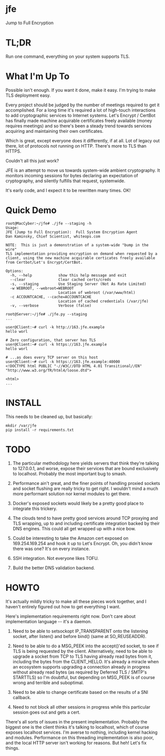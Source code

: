 # jfe
Jump to Full Encryption

# TL;DR

Run one command, everything on your system supports TLS.

# What I'm Up To
Possible isn't enough.  If you want it done, make it easy.  I'm trying to make TLS deployment easy.

Every project should be judged by the number of meetings required to get it accomplished.  For a long
time it's required a lot of high-touch interactions to add cryptographic services to Internet systems.
Let's Encrypt / CertBot has finally made machine acquirable certificates freely available (money
requires meetings) and so there's been a steady trend towards services acquiring and maintaining
their own certificates.

Which is great, except everyone does it differently, if at all.  Lot of legacy out there, lot of
protocols not running on HTTP.  There's more to TLS than HTTPS.

Couldn't all this just work?

JFE is an attempt to move us towards system-wide ambient cryptography.  It monitors incoming sessions
for bytes declaring an expectation of cryptography, and silently fulfills that request, systemwide.

It's early code, and I expect it to be rewritten many times.  OK!

# Quick Demo
    root@MacCyber:~/jfe# ./jfe --staging -h
    Usage:
    JFE (Jump to Full Encryption):  Full System Encryption Agent
    Dan Kaminsky, Chief Scientist, whiteops.com
    
    NOTE:  This is just a demonstration of a system-wide "bump in the wire"
    TLS implementation providing encryption on demand when requested by a
    client, using the new machine acquirable certicates freely available
    from Certbot/Let's Encrypt/CertBot.
    
    Options:
      -h, --help            show this help message and exit
      --clear               Clear cached certs/creds
      -s, --staging         Use Staging Server (Not As Rate Limited)
      -w WEBROOT, --webroot=WEBROOT
                            Location of webroot (/var/www/html)
      -c ACCOUNTCACHE, --cache=ACCOUNTCACHE
                            Location of cached credentials (/var/jfe)
      -v, --verbose         Verbose (false)
  
    root@Server:~/jfe# ./jfe.py --staging
    ...
    
    user@Client:~# curl -k http://163.jfe.example
    hello worl
    
    # Zero configuration, that server has TLS
    user@Client:~# curl -k https://163.jfe.example
    hello worl
    
    # ...as does every TCP server on this host
    user@Client:~# curl -k https://163.jfe.example:40000
    <!DOCTYPE html PUBLIC "-//W3C//DTD HTML 4.01 Transitional//EN" "http://www.w3.org/TR/html4/loose.dtd">
    
    <html>
    ...    

# INSTALL
This needs to be cleaned up, but basically:

    mkdir /var/jfe
    pip install -r requirements.txt

# TODO

1) The particular methodology here yields servers that think they're talking
to 127.0.0.1, and worse, expose their services that are bound exclusively
to localhost.  Probably the most important bug to smash.

2) Performance ain't great, and the finer points of handling proxied sockets
and socket flushing are really tricky to get right.  I wouldn't mind a
much more performant solution nor kernel modules to get there.

3) Docker's exposed sockets would likely be a pretty good place
to integrate this trickery.

4) The clouds tend to have pretty good services around TCP proxying
and TLS wrapping, up to and including certificate integration backed
by their DNS engines.  This could all get wrapped up with a nice bow.

5) Could be interesting to take the Amazon cert exposed on 169.254.169.254
and hook it up to Let's Encrypt.  Oh, you didn't know there was one?
It's on every instance.

6) SSH integration.  Not everyone likes TOFU.

7) Build the better DNS validation backend.

# HOWTO
It's actually mildly tricky to make all these pieces work together,
and I haven't entirely figured out how to get everything I want.

Here's implementation requirements right now.  Don't care about
implementation language -- it's a daemon.

1) Need to be able to setsockopt IP_TRANSPARENT onto the listening
socket, after listen() and before bind() (same at SO_REUSEADDR).

2) Need to be able to do a MSG_PEEK into the accept()'ed socket,
to see if TLS is being requested by the client.  Alternatively, need
to be able to upgrade a socket from TCP to TLS having already read
bytes from it, including the bytes from the CLIENT_HELLO.  It's already
a miracle when an ecosystem supports upgrading a connection already in
progress without already read bytes (as required by Deferred TLS / SMTP's
STARTTLS) so I'm doubtful, but depending on MSG_PEEK is of course
wrong and terrible and suboptimal.

3) Need to be able to change certificate based on the results of a
SNI callback.

4) Need to not block all other sessions in progress while this particular
session goes out and gets a cert.

There's all sorts of issues in the present implementation.  Probably the
biggest one is the client thinks it's talking to localhost, which of course
exposes localhost services.  I'm averse to nothing, including kernel hacking
and modules.  Performance on this threading implementation is also poor,
and the local HTTP server isn't working for reasons.  But heh!  Let's fix things.
